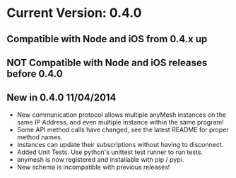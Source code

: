 # Current Version: 0.4.0
## Compatible with Node and iOS from 0.4.x up
## NOT Compatible with Node and iOS releases before 0.4.0

## New in 0.4.0 11/04/2014
* New communication protocol allows multiple anyMesh instances on the same IP Address, and even multiple instance within the same program!
* Some API method calls have changed, see the latest README for proper method names.
* Instances can update their subscriptions without having to disconnect.
* Added Unit Tests.  Use python's unittest test runner to run tests.
* anymesh is now registered and installable with pip / pypi.
* New schema is incompatible with previous releases!

